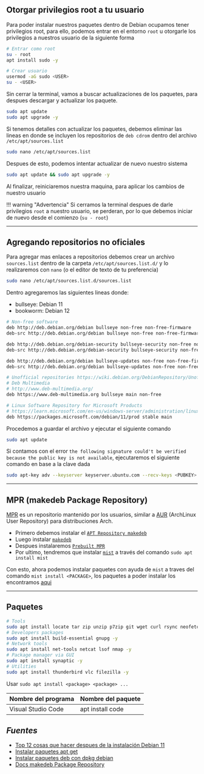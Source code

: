 ## Otorgar privilegios root a tu usuario

Para poder instalar nuestros paquetes dentro de Debian ocupamos tener privilegios root, para ello, podemos entrar en el entorno `root` u otorgarle los privilegios a nuestros usuario de la siguiente forma

```sh
# Entrar como root
su - root
apt install sudo -y

# Crear usuario
usermod -aG sudo <USER>
su - <USER>
```

Sin cerrar la terminal, vamos a buscar actualizaciones de los paquetes, para despues descargar y actualizar los paquete.

```bash
sudo apt update
sudo apt upgrade -y
```

Si tenemos detalles con actualizar los paquetes, debemos eliminar las lineas en donde se incluyen los repositorios de `deb cdrom` dentro del archivo `/etc/apt/sources.list`

```bash
sudo nano /etc/apt/sources.list
```

Despues de esto, podemos intentar actualizar de nuevo nuestro sistema

```bash
sudo apt update && sudo apt upgrade -y
```

Al finalizar, reiniciaremos nuestra maquina, para aplicar los cambios de nuestro usuario

!!! warning "Advertencia"
    Si cerramos la terminal despues de darle privilegios `root` a nuestro usuario, se perderan, por lo que debemos iniciar de nuevo desde el comienzo (`su - root`)

---

## Agregando repositorios no oficiales

Para agregar mas enlaces a repositorios debemos crear un archivo `sources.list` dentro de la carpeta `/etc/apt/sources.list.d/` y lo realizaremos con `nano` (o el editor de texto de tu preferencia)

```bash
sudo nano /etc/apt/sources.list.d/sources.list
```

Dentro agregaremos las siguientes lineas donde:

- bullseye: Debian 11
- bookworm: Debian 12

```bash
# Non-free software
deb http://deb.debian.org/debian bullseye non-free non-free-firmware
deb-src http://deb.debian.org/debian bullseye non-free non-free-firmware

deb http://deb.debian.org/debian-security bullseye-security non-free non-free-firmware
deb-src http://deb.debian.org/debian-security bullseye-security non-free non-free-firmware

deb http://deb.debian.org/debian bullseye-updates non-free non-free-firmware
deb-src http://deb.debian.org/debian bullseye-updates non-free non-free-firmware

# Unofficial repositories https://wiki.debian.org/DebianRepository/Unofficial
# Deb Multimedia
# http://www.deb-multimedia.org/
deb https://www.deb-multimedia.org bullseye main non-free

# Linux Software Repository for Microsoft Products
# https://learn.microsoft.com/en-us/windows-server/administration/linux-package-repository-for-microsoft-software
deb https://packages.microsoft.com/debian/11/prod stable main
```

Procedemos a guardar el archivo y ejecutar el siguiente comando

```bash
sudo apt update
```

Si contamos con el error `the following signature could't be verified because the public key is not available`, ejecutaremos el siguiente comando en base a la clave dada

```bash
sudo apt-key adv --keyserver keyserver.ubuntu.com --recv-keys <PUBKEY>
```


---
## MPR (makedeb Package Repository)

[MPR](https://mpr.makedeb.org/) es un repositorio mantenido por los usuarios, similar a [AUR](https://aur.archlinux.org/) (ArchLinux User Repository) para distribuciones Arch.

- Primero debemos instalar el [`APT Repository makedeb`](https://docs.makedeb.org/installing/apt-repository/)
- Luego instalar [`makedeb`](https://docs.makedeb.org/installing/shell-script/)
- Despues instalaremos [`Prebuilt MPR`](https://docs.makedeb.org/prebuilt-mpr/getting-started/)
- Por ultimo, tendremos que instalar [`mist`](https://docs.makedeb.org/using-the-mpr/mist-the-mpr-cli/) a través del comando `sudo apt install mist`

Con esto, ahora podemos instalar paquetes con ayuda de `mist` a traves del comando `mist install <PACKAGE>`, los paquetes a poder instalar los encontramos [aqui](https://mpr.makedeb.org/)


---
## Paquetes

```bash
# Tools
sudo apt install locate tar zip unzip p7zip git wget curl rsync neofetch tmux -y
# Developers packages
sudo apt install build-essential gnupg -y
# Network tools
sudo apt install net-tools netcat lsof nmap -y
# Package manager via GUI
sudo apt install synaptic -y
# Utilities
sudo apt install thunderbird vlc filezilla -y
```


Usar `sudo apt install <package> <package> ...`

| Nombre del programa | Nombre del paquete |
| ------------------- | ------------------ |
| Visual Studio Code  | apt install code   |


## _Fuentes_

- [Top 12 cosas que hacer despues de la instalación Debian 11](https://www.linuxtechi.com/things-to-do-after-installing-debian-11/)
- [Instalar paquetes apt get](https://terminaldelinux.com/terminal/administracion/instalar-paquetes-apt-get/)
- [Instalar paquetes deb con dpkg debian](https://www.diversidadyunpocodetodo.com/instalar-paquetes-deb-con-dpkg-debian/)
- [Docs makedeb Package Repository](https://docs.makedeb.org/installing/release-types/)